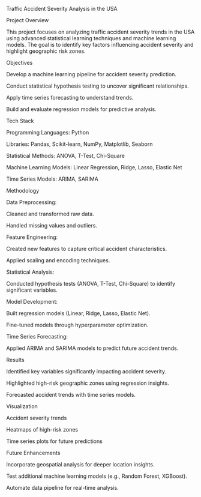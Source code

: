 Traffic Accident Severity Analysis in the USA

Project Overview

This project focuses on analyzing traffic accident severity trends in the USA using advanced statistical learning techniques and machine learning models. The goal is to identify key factors influencing accident severity and highlight geographic risk zones.

Objectives

Develop a machine learning pipeline for accident severity prediction.

Conduct statistical hypothesis testing to uncover significant relationships.

Apply time series forecasting to understand trends.

Build and evaluate regression models for predictive analysis.

Tech Stack

Programming Languages: Python

Libraries: Pandas, Scikit-learn, NumPy, Matplotlib, Seaborn

Statistical Methods: ANOVA, T-Test, Chi-Square

Machine Learning Models: Linear Regression, Ridge, Lasso, Elastic Net

Time Series Models: ARIMA, SARIMA

Methodology

Data Preprocessing:

Cleaned and transformed raw data.

Handled missing values and outliers.

Feature Engineering:

Created new features to capture critical accident characteristics.

Applied scaling and encoding techniques.

Statistical Analysis:

Conducted hypothesis tests (ANOVA, T-Test, Chi-Square) to identify significant variables.

Model Development:

Built regression models (Linear, Ridge, Lasso, Elastic Net).

Fine-tuned models through hyperparameter optimization.

Time Series Forecasting:

Applied ARIMA and SARIMA models to predict future accident trends.

Results

Identified key variables significantly impacting accident severity.

Highlighted high-risk geographic zones using regression insights.

Forecasted accident trends with time series models.

Visualization

Accident severity trends

Heatmaps of high-risk zones

Time series plots for future predictions

Future Enhancements

Incorporate geospatial analysis for deeper location insights.

Test additional machine learning models (e.g., Random Forest, XGBoost).

Automate data pipeline for real-time analysis.
